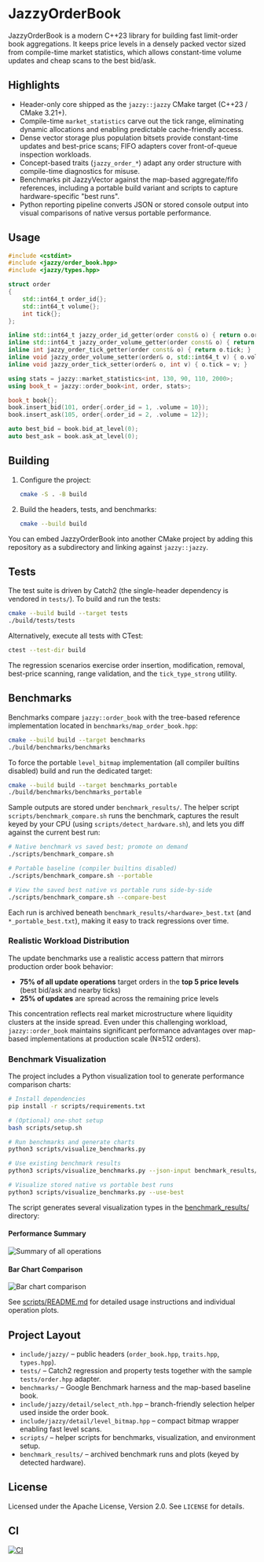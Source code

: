 # JazzyOrderBook

JazzyOrderBook is a modern C++23 library for building fast limit-order book
aggregations. It keeps price levels in a densely packed vector sized from
compile-time market statistics, which allows constant-time volume updates and
cheap scans to the best bid/ask.

## Highlights
- Header-only core shipped as the `jazzy::jazzy` CMake target (C++23 /
  CMake 3.21+).
- Compile-time `market_statistics` carve out the tick range, eliminating dynamic
  allocations and enabling predictable cache-friendly access.
- Dense vector storage plus population bitsets provide constant-time updates and
  best-price scans; FIFO adapters cover front-of-queue inspection workloads.
- Concept-based traits (`jazzy_order_*`) adapt any order structure with
  compile-time diagnostics for misuse.
- Benchmarks pit JazzyVector against the map-based aggregate/fifo references,
  including a portable build variant and scripts to capture hardware-specific
  "best runs".
- Python reporting pipeline converts JSON or stored console output into visual
  comparisons of native versus portable performance.

## Usage

```cpp
#include <cstdint>
#include <jazzy/order_book.hpp>
#include <jazzy/types.hpp>

struct order
{
    std::int64_t order_id{};
    std::int64_t volume{};
    int tick{};
};

inline std::int64_t jazzy_order_id_getter(order const& o) { return o.order_id; }
inline std::int64_t jazzy_order_volume_getter(order const& o) { return o.volume; }
inline int jazzy_order_tick_getter(order const& o) { return o.tick; }
inline void jazzy_order_volume_setter(order& o, std::int64_t v) { o.volume = v; }
inline void jazzy_order_tick_setter(order& o, int v) { o.tick = v; }

using stats = jazzy::market_statistics<int, 130, 90, 110, 2000>;
using book_t = jazzy::order_book<int, order, stats>;

book_t book{};
book.insert_bid(101, order{.order_id = 1, .volume = 10});
book.insert_ask(105, order{.order_id = 2, .volume = 12});

auto best_bid = book.bid_at_level(0);
auto best_ask = book.ask_at_level(0);
```

## Building

1. Configure the project:

   ```bash
   cmake -S . -B build
   ```

2. Build the headers, tests, and benchmarks:

   ```bash
   cmake --build build
   ```

You can embed JazzyOrderBook into another CMake project by adding this
repository as a subdirectory and linking against `jazzy::jazzy`.

## Tests

The test suite is driven by Catch2 (the single-header dependency is vendored in
`tests/`). To build and run the tests:

```bash
cmake --build build --target tests
./build/tests/tests
```

Alternatively, execute all tests with CTest:

```bash
ctest --test-dir build
```

The regression scenarios exercise order insertion, modification, removal,
best-price scanning, range validation, and the `tick_type_strong` utility.

## Benchmarks

Benchmarks compare `jazzy::order_book` with the tree-based reference
implementation located in `benchmarks/map_order_book.hpp`:

```bash
cmake --build build --target benchmarks
./build/benchmarks/benchmarks
```

To force the portable `level_bitmap` implementation (all compiler builtins
disabled) build and run the dedicated target:

```bash
cmake --build build --target benchmarks_portable
./build/benchmarks/benchmarks_portable
```

Sample outputs are stored under `benchmark_results/`. The helper script
`scripts/benchmark_compare.sh` runs the benchmark, captures the result keyed by
your CPU (using `scripts/detect_hardware.sh`), and lets you diff against the
current best run:

```bash
# Native benchmark vs saved best; promote on demand
./scripts/benchmark_compare.sh

# Portable baseline (compiler builtins disabled)
./scripts/benchmark_compare.sh --portable

# View the saved best native vs portable runs side-by-side
./scripts/benchmark_compare.sh --compare-best
```

Each run is archived beneath `benchmark_results/<hardware>_best.txt` (and
`*_portable_best.txt`), making it easy to track regressions over time.

### Realistic Workload Distribution

The update benchmarks use a realistic access pattern that mirrors production order book behavior:
- **75% of all update operations** target orders in the **top 5 price levels** (best bid/ask and nearby ticks)
- **25% of updates** are spread across the remaining price levels

This concentration reflects real market microstructure where liquidity clusters at the inside spread.
Even under this challenging workload, `jazzy::order_book` maintains significant performance advantages
over map-based implementations at production scale (N≥512 orders).

### Benchmark Visualization

The project includes a Python visualization tool to generate performance comparison charts:

```bash
# Install dependencies
pip install -r scripts/requirements.txt

# (Optional) one-shot setup
bash scripts/setup.sh

# Run benchmarks and generate charts
python3 scripts/visualize_benchmarks.py

# Use existing benchmark results
python3 scripts/visualize_benchmarks.py --json-input benchmark_results/your_results.json

# Visualize stored native vs portable best runs
python3 scripts/visualize_benchmarks.py --use-best
```

The script generates several visualization types in the [benchmark_results/](benchmark_results/) directory:

#### Performance Summary
![Summary of all operations](benchmark_results/summary_all_operations.png)

#### Bar Chart Comparison
![Bar chart comparison](benchmark_results/bar_comparison.png)

See [scripts/README.md](scripts/README.md) for detailed usage instructions and individual operation plots.

## Project Layout

- `include/jazzy/` – public headers (`order_book.hpp`, `traits.hpp`,
  `types.hpp`).
- `tests/` – Catch2 regression and property tests together with the sample
  `tests/order.hpp` adapter.
- `benchmarks/` – Google Benchmark harness and the map-based baseline book.
- `include/jazzy/detail/select_nth.hpp` – branch-friendly selection helper used inside the
  order book.
- `include/jazzy/detail/level_bitmap.hpp` – compact bitmap wrapper enabling fast level scans.
- `scripts/` – helper scripts for benchmarks, visualization, and environment setup.
- `benchmark_results/` – archived benchmark runs and plots (keyed by detected hardware).

## License

Licensed under the Apache License, Version 2.0. See `LICENSE` for details.

## CI

[![CI](https://github.com/mattyv/JazzyOrderBook/workflows/CI/badge.svg)](https://github.com/mattyv/JazzyOrderBook/actions)
